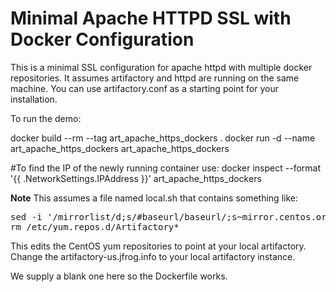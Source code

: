 Minimal Apache HTTPD SSL with Docker Configuration
==================================

This is a minimal SSL configuration for apache httpd with multiple docker repositories.  It assumes artifactory and 
httpd are running on the same machine. You can use artifactory.conf as a starting point for your installation.

To run the demo:

docker build --rm --tag art_apache_https_dockers .
docker run -d --name art_apache_https_dockers art_apache_https_dockers

#To find the IP of the newly running container use:
docker inspect --format '{{ .NetworkSettings.IPAddress }}' art_apache_https_dockers

__Note__
This assumes a file named local.sh that contains something like:

<pre>
sed -i '/mirrorlist/d;s/#baseurl/baseurl/;s~mirror.centos.org~artifactory-us.jfrog.info/artifactory~' /etc/yum.repos.d/CentOS-*.repo
rm /etc/yum.repos.d/Artifactory*
</pre>

This edits the CentOS yum repositories to point at your local artifactory.  Change the artifactory-us.jfrog.info to your
local artifactory instance.

We supply a blank one here so the Dockerfile works.


